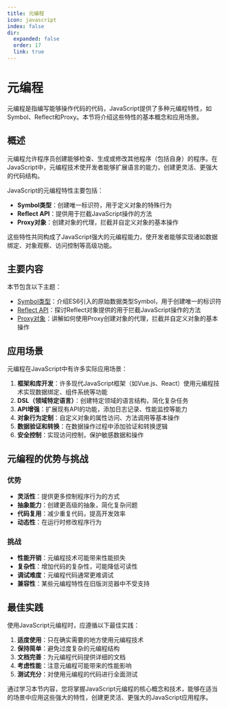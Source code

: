 ```yaml
---
title: 元编程
icon: javascript
index: false
dir:
  expanded: false
  order: 17
  link: true
---
```


# 元编程

元编程是指编写能够操作代码的代码，JavaScript提供了多种元编程特性，如Symbol、Reflect和Proxy。本节将介绍这些特性的基本概念和应用场景。

## 概述

元编程允许程序员创建能够检查、生成或修改其他程序（包括自身）的程序。在JavaScript中，元编程技术使开发者能够扩展语言的能力，创建更灵活、更强大的代码结构。

JavaScript的元编程特性主要包括：

- **Symbol类型**：创建唯一标识符，用于定义对象的特殊行为
- **Reflect API**：提供用于拦截JavaScript操作的方法
- **Proxy对象**：创建对象的代理，拦截并自定义对象的基本操作

这些特性共同构成了JavaScript强大的元编程能力，使开发者能够实现诸如数据绑定、对象观察、访问控制等高级功能。

## 主要内容

本节包含以下主题：

- [Symbol类型](./1.17.1-Symbol类型.md)：介绍ES6引入的原始数据类型Symbol，用于创建唯一的标识符
- [Reflect API](./1.17.2-Reflect%20API.md)：探讨Reflect对象提供的用于拦截JavaScript操作的方法
- [Proxy对象](./1.17.3-Proxy对象.md)：讲解如何使用Proxy创建对象的代理，拦截并自定义对象的基本操作

## 应用场景

元编程在JavaScript中有许多实际应用场景：

1. **框架和库开发**：许多现代JavaScript框架（如Vue.js、React）使用元编程技术实现数据绑定、组件系统等功能
2. **DSL（领域特定语言）**：创建特定领域的语言结构，简化复杂任务
3. **API增强**：扩展现有API的功能，添加日志记录、性能监控等能力
4. **对象行为定制**：自定义对象的属性访问、方法调用等基本操作
5. **数据验证和转换**：在数据操作过程中添加验证和转换逻辑
6. **安全控制**：实现访问控制，保护敏感数据和操作

## 元编程的优势与挑战

### 优势

- **灵活性**：提供更多控制程序行为的方式
- **抽象能力**：创建更高级的抽象，简化复杂问题
- **代码复用**：减少重复代码，提高开发效率
- **动态性**：在运行时修改程序行为

### 挑战

- **性能开销**：元编程技术可能带来性能损失
- **复杂性**：增加代码的复杂性，可能降低可读性
- **调试难度**：元编程代码通常更难调试
- **兼容性**：某些元编程特性在旧版浏览器中不受支持

## 最佳实践

使用JavaScript元编程时，应遵循以下最佳实践：

1. **适度使用**：只在确实需要的地方使用元编程技术
2. **保持简单**：避免过度复杂的元编程结构
3. **文档完善**：为元编程代码提供详细的文档
4. **考虑性能**：注意元编程可能带来的性能影响
5. **测试充分**：对使用元编程的代码进行全面测试

通过学习本节内容，您将掌握JavaScript元编程的核心概念和技术，能够在适当的场景中应用这些强大的特性，创建更灵活、更强大的JavaScript应用程序。